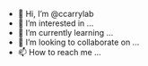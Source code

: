 - 👋 Hi, I’m @ccarrylab
- 👀 I’m interested in ...
- 🌱 I’m currently learning ...
- 💞️ I’m looking to collaborate on ...
- 📫 How to reach me ...

<!---
ccarrylab/ccarrylab is a ✨ special ✨ repository because its `README.md` (this file) appears on your GitHub profile.
You can click the Preview link to take a look at your changes.
--->
